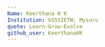 ```yaml
---
Name: Keerthana H K 
Institution: GSSSIETW, Mysuru
quote: Learn-Grow-Evolve
github_user: KeerthanaHK
---
```

